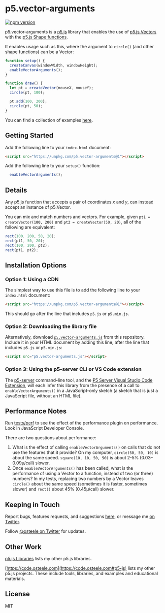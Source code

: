 # p5.vector-arguments

[![npm version](https://badge.fury.io/js/p5.vector-arguments.svg)](https://www.npmjs.com/package/p5.vector-arguments)

p5.vector-arguments is a [p5.js](https://p5js.org) library that enables the use of
[p5.js Vectors](https://p5js.org/reference/#/p5/createVector) with the [p5.js
Shape functions](https://p5js.org/reference/#group-Shape).

It enables usage such as this, where the argument to `circle()` (and other shape
functions) can be a Vector:

```js
function setup() {
  createCanvas(windowWidth, windowHeight);
  enableVectorArguments();
}

function draw() {
  let pt = createVector(mouseX, mouseY);
  circle(pt, 100);

  pt.add(100, 200);
  circle(pt, 50);
}
```

You can find a collection of examples [here](https://osteele.github.io/p5.libs/p5.vector-arguments/examples/).

## Getting Started

Add the following line to your `index.html` document:

```html
<script src="https://unpkg.com/p5.vector-arguments@1"></script>
```

Add the following line to your `setup()` function:

```js
  enableVectorArguments();
```

## Details

Any p5.js function that accepts a pair of coordinates _x_ and _y_, can instead
accept an instance of p5.Vector.

You can mix and match numbers and vectors. For example, given `pt1 =
createVector(100, 200)` and `pt2 = createVector(50, 20)`, all of the following
are equivalent:

```js
rect(100, 200, 50, 20);
rect(pt1, 50, 20);
rect(100, 200, pt2);
rect(pt1, pt2);
```

## Installation Options

### Option 1: Using a CDN

The simplest way to use this file is to add the following line to your
`index.html` document:

```html
<script src="https://unpkg.com/p5.vector-arguments@1"></script>
```

This should go after the line that includes `p5.js` or `p5.min.js`.

### Option 2: Downloading the library file

Alternatively, download
[`p5.vector-arguments.js`](/p5.vector-arguments.min.js) from this
repository. Include it in your HTML document by adding this line, after the line
that includes `p5.js` or `p5.min.js`:

```html
<script src="p5.vector-arguments.js"></script>
```

### Option 3: Using the p5-server CLI or VS Code extension

The [p5-server](https://github.com/osteele/p5-server#readme) command-line tool,
and the [P5 Server Visual Studio Code
Extension](https://marketplace.visualstudio.com/items?itemName=osteele.p5-server),
will each infer this library from the presence of a call to
`enableVectorArguments()` in a JavaScript-only sketch (a sketch that is just a
JavaScript file, without an HTML file).

## Performance Notes

Run [tests/perf](./tests/perf/index.html) to see the effect of the performance plugin on performance. Look in JavaScript Developer Console.

There are two questions about performance:

1. What is the effect of calling `enableVectorArguments()` on calls that do not
   use the features that it provide? On my computer, `circle(50, 50, 10)` is
   about the same speed. `square(10, 10, 50, 50)` is about 2-5% (0.03–0.09µ/call)
   slower.
2. Once `enableVectorArguments()` has been called, what is the performance of
   using a Vector to a function, instead of two (or three) numbers? In my tests,
   replacing two numbers by a Vector leaves `circle()` about the same speed
   (sometimes it is faster, sometimes slower) and `rect()` about 45%
   (0.45µ/call) slower.

<!-- footer -->

## Keeping in Touch

Report bugs, features requests, and suggestions
[here](https://github.com/osteele/p5.libs/issues), or message me [on
Twitter](https://twitter.com/osteele).

Follow [@osteele on Twitter](https://twitter.com/osteele) for updates.

## Other Work

[p5.js Libraries](https://osteele.github.io/p5.libs/) lists my other p5.js libraries.

[https://code.osteele.com](https://code.osteele.com#p5-js) lists my other p5.js
projects. These include tools, libraries, and examples and educational
materials.

## License

MIT

